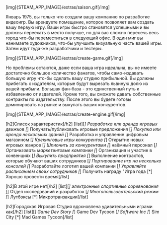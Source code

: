 [img]{STEAM_APP_IMAGE}/extras/saison.gif[/img]

Январь 1975, вы только что создали вашу компанию по разработке видеоигр. Вы арендуете помещение, которое позволяет вам создать вашу первую игру. Ваши игры быстро становятся успешными и вы должны переехать в место получше, но для вас сложно пересечь весь город что-бы переместиться в следующий офис. В один миг вы нанимаете художников, что-бы улучшить визуальную часть вашей игры. Затем идут туда-же разработчики и тестеры.

[img]{STEAM_APP_IMAGE}/extras/create-game.gif[/img]

Но проблемы остаются, даже если ваша игра идеальна, вы не имеете достаточно большое количество фанатов, чтобы само-издавать большую игру что-бы сделать вашу студию прибыльной. Вы должны прибегать к издателям, которые будут вырезать львиную долю из вашей прибыли. Большая фан-база - это единственный путь к избавлению от издателей. Кроме того, вы сможете давать собственные контракты по издательству. После этого вы будете готовы доминировать на рынке и выкупать ваших конкурентов.

[img]{STEAM_APP_IMAGE}/extras/create-engine.gif[/img]

[h2]Список характеристик[/h2]
[list][*] Разработка или аренда игровых движков
[*] Получать/публиковать игровые предложения
[*] Покупка или аренда нескольких зданий
[*] Разработка и управление цифровым магазином
[*] Крекинговые игры конкурентов
[*] Открытие новых игровых жанров
[*] Шпионить за конкурентами
[*] наёмный персонал
[*] Организовать маркетинговые кампании
[*] Организация и участие в конвенциях
[*] Выкупить предприятия
[*] Выполнение контрактов, которые обучают ваших сотрудников
[*] Портирование игр на несколько консолей
[*] Разработайте логотип вашей компании
[*] Управляйте расписанием своих сотрудников
[*] Получить награду "Игра года
[*] Хорошо провести время[/list]

[h2]В этой игре нет[/h2]
[list][*] электронные спортивные соревнования
[*] Отдел исследований и разработок
[*] Многопользовательский режим
[*] Лутбоксы
[*] Микротранзакции[/list]

[h2]Городская Игровая Студия вдохновлена удивительными играми как[/h2]
[list][*] Game Dev Story
[*] Game Dev Tycoon
[*] Software Inc
[*] Sim City
[*] Mad Games Tycoon[/list]